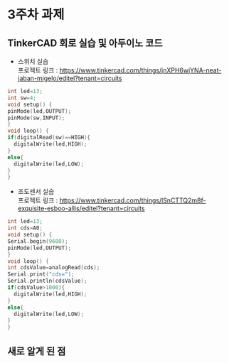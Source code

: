 # 3주차 과제
## TinkerCAD 회로 실습 및 아두이노 코드
- 스위치 실습\
프로젝트 링크 : https://www.tinkercad.com/things/jnXPH6wjYNA-neat-jaban-migelo/editel?tenant=circuits

```c
int led=13;
int sw=4;
void setup() {
pinMode(led,OUTPUT);
pinMode(sw,INPUT);
}
void loop() {
if(digitalRead(sw)==HIGH){
  digitalWrite(led,HIGH);
}
else{
  digitalWrite(led,LOW);
}
}
```

- 조도센서 실습\
프로젝트 링크 : https://www.tinkercad.com/things/lSnCTTQ2m8f-exquisite-esboo-allis/editel?tenant=circuits
```c
int led=13;
int cds=A0;
void setup() {
Serial.begin(9600);
pinMode(led,OUTPUT);
}
void loop() {
int cdsValue=analogRead(cds);
Serial.print("cds=");
Serial.println(cdsValue);
if(cdsValue>1000){
  digitalWrite(led,HIGH);
}
else{
  digitalWrite(led,LOW);
}
}
```

## 새로 알게 된 점
